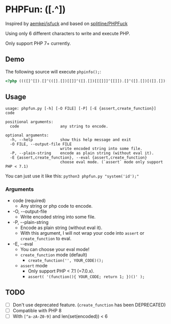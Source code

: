 # PHPFun: ([.^])

Inspired by [aemkei/jsfuck](http://github.com/aemkei/jsfuck) and based on [splitline/PHPFuck](https://github.com/splitline/PHPFuck)

Using only 6 different characters to write and execute PHP.

Only support PHP 7+ currently.

## Demo
The following source will execute `phpinfo();`:

```php
<?php ((([]^[]).[]^(([].[])[[]]^([].[])[[[]]]^[[]]).[]^([].[])[([].[])[[]]^([].[])[[[]]]]).(([].[])[[[]]]).(([]^[]).[]^(([].[])[[]]^(([]^[]).[].[])[([]^[[]]).([]^[])]^[]^(([]^[[]]).(([].[])[[]]^([].[])[[[]]]^[[]]))).[]^([].[])[([].[])[[]]^([].[])[[[]]]]).(([].[])[([].[])[[]]^([].[])[[[]]]]).((([].[])[[]]^(([]^[]).[].[])[([]^[[]]).([]^[])]^[]^(([]^[[]]).(([].[])[[]]^([].[])[[[]]]^[[]]))^[[]]).[]^([].[])[[]]).(([]^[]).[]^(([].[])[[]]^(([]^[]).[].[])[([]^[[]]).([]^[])]^[]^(([]^[[]]).(([].[])[[]]^([].[])[[[]]]^[[]]))).[]^([].[])[([].[])[[]]^([].[])[[[]]]]).((([].[])[[]]^(([]^[]).[].[])[([]^[[]]).([]^[])]^[]^(([]^[[]]).(([].[])[[]]^([].[])[[[]]]^[[]]))^[[]]).[]^([].[])[[[]]]^([].[])[([].[])[[]]^([].[])[[[]]]]^([].[])[([].[])[[]]^(([]^[]).[].[])[([]^[[]]).([]^[])]^[]^(([]^[[]]).(([].[])[[]]^([].[])[[[]]]^[[]]))]).((([].[])[[]]^(([]^[]).[].[])[([]^[[]]).([]^[])]^[]^(([]^[[]]).(([].[])[[]]^([].[])[[[]]]^[[]]))).[]^([].[])[[]]^([].[])[[[]]]^([].[])[([].[])[[]]^([].[])[[[]]]]).((([].[])[[]]^(([]^[]).[].[])[([]^[[]]).([]^[])]^[]^(([]^[[]]).(([].[])[[]]^([].[])[[[]]]^[[]]))).[]^([].[])[[]]).(([]^[]).[]^(([].[])[[]]^(([]^[]).[].[])[([]^[[]]).([]^[])]^[]^(([]^[[]]).(([].[])[[]]^([].[])[[[]]]^[[]]))).[]^([].[])[[[]]]^([].[])[([].[])[[]]^([].[])[[[]]]]^([].[])[([].[])[[]]^(([]^[]).[].[])[([]^[[]]).([]^[])]^[]^(([]^[[]]).(([].[])[[]]^([].[])[[[]]]^[[]]))]).(([]^[]).[]^(([].[])[[]]^([].[])[[[]]]^[[]]).[]^([].[])[([].[])[[]]^([].[])[[[]]]]).((([].[])[[]]^(([]^[]).[].[])[([]^[[]]).([]^[])]^[]^(([]^[[]]).(([].[])[[]]^([].[])[[[]]]^[[]]))^[[]]).[]^([].[])[[]]).(([]^[]).[]^([].[])[[]]^([].[])[([].[])[[]]^([].[])[[[]]]]^([].[])[([].[])[[]]^(([]^[]).[].[])[([]^[[]]).([]^[])]^[]^(([]^[[]]).(([].[])[[]]^([].[])[[[]]]^[[]]))]).((([].[])[[]]^([].[])[[[]]]^[[]]^(([].[])[[]]^(([]^[]).[].[])[([]^[[]]).([]^[])]^[]^(([]^[[]]).(([].[])[[]]^([].[])[[[]]]^[[]])))).[]^([].[])[[]]^([].[])[([].[])[[]]^([].[])[[[]]]]^([].[])[([].[])[[]]^(([]^[]).[].[])[([]^[[]]).([]^[])]^[]^(([]^[[]]).(([].[])[[]]^([].[])[[[]]]^[[]]))]).(([]^[]).[]^(([].[])[[]]^(([]^[]).[].[])[([]^[[]]).([]^[])]^[]^(([]^[[]]).(([].[])[[]]^([].[])[[[]]]^[[]]))).[]^([].[])[[[]]]^([].[])[([].[])[[]]^([].[])[[[]]]]^([].[])[([].[])[[]]^(([]^[]).[].[])[([]^[[]]).([]^[])]^[]^(([]^[[]]).(([].[])[[]]^([].[])[[[]]]^[[]]))]))(...(((([].[])[[]]^([].[])[[[]]]^[[]]).[]^([].[])[[]]).((([].[])[[]]^(([]^[]).[].[])[([]^[[]]).([]^[])]^[]^(([]^[[]]).(([].[])[[]]^([].[])[[[]]]^[[]]))^[[]]).[]^([].[])[[]]).(([].[])[[[]]]).((([].[])[[]]^(([]^[]).[].[])[([]^[[]]).([]^[])]^[]^(([]^[[]]).(([].[])[[]]^([].[])[[[]]]^[[]]))^[[]]).[]^([].[])[[[]]]^([].[])[([].[])[[]]^([].[])[[[]]]]^([].[])[([].[])[[]]^(([]^[]).[].[])[([]^[[]]).([]^[])]^[]^(([]^[[]]).(([].[])[[]]^([].[])[[[]]]^[[]]))]).((([].[])[[]]^([].[])[[[]]]^[[]]).[]^(([].[])[[]]^(([]^[]).[].[])[([]^[[]]).([]^[])]^[]^(([]^[[]]).(([].[])[[]]^([].[])[[[]]]^[[]]))).[]^([].[])[([].[])[[]]^([].[])[[[]]]]).(([]^[]).[]^(([].[])[[]]^(([]^[]).[].[])[([]^[[]]).([]^[])]^[]^(([]^[[]]).(([].[])[[]]^([].[])[[[]]]^[[]]))).[]^([].[])[([].[])[[]]^([].[])[[[]]]]).((([].[])[[]]^(([]^[]).[].[])[([]^[[]]).([]^[])]^[]^(([]^[[]]).(([].[])[[]]^([].[])[[[]]]^[[]]))^[[]]).[]^([].[])[[]]).(([]^[]).[]^(([].[])[[]]^([].[])[[[]]]^[[]]).[]^([].[])[([].[])[[]]^([].[])[[[]]]]).((([].[])[[]]^([].[])[[[]]]^[[]]).[]^([].[])[[]]).(([]^[]).[]^(([].[])[[]]^(([]^[]).[].[])[([]^[[]]).([]^[])]^[]^(([]^[[]]).(([].[])[[]]^([].[])[[[]]]^[[]]))).[]^([].[])[[[]]]))(((([].[])[[]]^(([]^[]).[].[])[([]^[[]]).([]^[])]^[]^(([]^[[]]).(([].[])[[]]^([].[])[[[]]]^[[]]))).[]^([].[])[([].[])[[]]^([].[])[[[]]]]^([].[])[([].[])[[]]^(([]^[]).[].[])[([]^[[]]).([]^[])]^[]^(([]^[[]]).(([].[])[[]]^([].[])[[[]]]^[[]]))]).(([]^[[]]).[]^([].[])[[[]]]^([].[])[([].[])[[]]^([].[])[[[]]]]).(([]^[[]]).[]^([].[])[[]]).(([]^[[]]).[]^([].[])[[]]^([].[])[([].[])[[]]^([].[])[[[]]]]^([].[])[([].[])[[]]^(([]^[]).[].[])[([]^[[]]).([]^[])]^[]^(([]^[[]]).(([].[])[[]]^([].[])[[[]]]^[[]]))]).(([]^[[]]).[]^([].[])[[]]).(([]^[]).[]^([].[])[[]]^([].[])[([].[])[[]]^([].[])[[[]]]]^([].[])[([].[])[[]]^(([]^[]).[].[])[([]^[[]]).([]^[])]^[]^(([]^[[]]).(([].[])[[]]^([].[])[[[]]]^[[]]))]).(([]^[]).[]^(([].[])[[]]^(([]^[]).[].[])[([]^[[]]).([]^[])]^[]^(([]^[[]]).(([].[])[[]]^([].[])[[[]]]^[[]]))).[]^([].[])[[[]]]^([].[])[([].[])[[]]^([].[])[[[]]]]^([].[])[([].[])[[]]^(([]^[]).[].[])[([]^[[]]).([]^[])]^[]^(([]^[[]]).(([].[])[[]]^([].[])[[[]]]^[[]]))]).((([].[])[[]]^(([]^[]).[].[])[([]^[[]]).([]^[])]^[]^(([]^[[]]).(([].[])[[]]^([].[])[[[]]]^[[]]))).[]^([].[])[[]]^([].[])[[[]]]^([].[])[([].[])[[]]^([].[])[[[]]]]).((([].[])[[]]^([].[])[[[]]]^[[]]^(([].[])[[]]^(([]^[]).[].[])[([]^[[]]).([]^[])]^[]^(([]^[[]]).(([].[])[[]]^([].[])[[[]]]^[[]])))).[]^([].[])[[]]^([].[])[([].[])[[]]^([].[])[[[]]]]^([].[])[([].[])[[]]^(([]^[]).[].[])[([]^[[]]).([]^[])]^[]^(([]^[[]]).(([].[])[[]]^([].[])[[[]]]^[[]]))]).(([]^[]).[]^([].[])[([].[])[[]]^([].[])[[[]]]]^([].[])[([].[])[[]]^(([]^[]).[].[])[([]^[[]]).([]^[])]^[]^(([]^[[]]).(([].[])[[]]^([].[])[[[]]]^[[]]))]).(([]^[[]]).[]^([].[])[([].[])[[]]^([].[])[[[]]]]^([].[])[([].[])[[]]^(([]^[]).[].[])[([]^[[]]).([]^[])]^[]^(([]^[[]]).(([].[])[[]]^([].[])[[[]]]^[[]]))]).(([]^[]).[]^([].[])[[[]]]^([].[])[([].[])[[]]^(([]^[]).[].[])[([]^[[]]).([]^[])]^[]^(([]^[[]]).(([].[])[[]]^([].[])[[[]]]^[[]]))]).(([]^[[]]).[]^([].[])[[[]]]^([].[])[([].[])[[]]^([].[])[[[]]]])))() ?>
```

## Usage

```
usage: phpfun.py [-h] [-O FILE] [-P] [-E {assert,create_function}] code

positional arguments:
  code                  any string to encode.

optional arguments:
  -h, --help            show this help message and exit
  -O FILE, --output-file FILE
                        write encoded string into some file.
  -P, --plain-string    encode as plain string (without eval it).
  -E {assert,create_function}, --eval {assert,create_function}
                        choose eval mode. (`assert` mode only support PHP < 7.1)
```

You can just use it like this: `python3 phpfun.py "system('id');"`

### Arguments
- code (required)
  - Any string or php code to encode.
- -O, --output-file
  - Write encoded string into some file.
- -P, --plain-string
  - Encode as plain string (without eval it). 
  - With this argument, I will not wrap your code into `assert` or `create_function` to eval.
- -E, --eval
  - You can choose your eval mode!
  - `create_function` mode (default)
    - `create_function('', YOUR_CODE)();`
  - `assert` mode
    - Only support PHP < 7.1 (=7.0.x).
    - `assert( '(function(){ YOUR_CODE; return 1; })()' );`

## TODO
- [ ] Don't use deprecated feature. (`create_function` has been DEPRECATED)
- [ ] Compatible with PHP 8
- [ ] With `[^a-zA-Z0-9]` and len(set(encoded)) < 6
